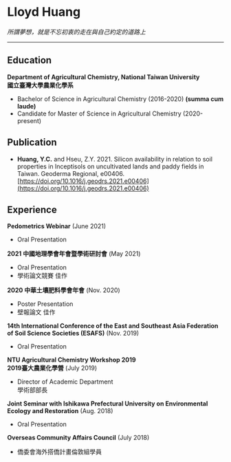 # Lloyd Huang  
_所謂夢想，就是不忘初衷的走在與自己約定的道路上_  

***
## Education  
**Department of Agricultural Chemistry, National Taiwan University  <br/>國立臺灣大學農業化學系**  
- Bachelor of Science in Agricultural Chemistry (2016-2020) **(summa cum laude)**
- Candidate for Master of Science in Agricultural Chemistry (2020-present)

## Publication  
- **Huang, Y.C.** and Hseu, Z.Y. 2021. Silicon availability in relation to soil properties in Inceptisols on uncultivated lands and paddy fields in Taiwan. Geoderma Regional, e00406. [https://doi.org/10.1016/j.geodrs.2021.e00406](https://doi.org/10.1016/j.geodrs.2021.e00406)

## Experience
**Pedometrics Webinar** (June 2021)
- Oral Presentation  

**2021 中國地理學會年會暨學術研討會** (May 2021)
- Oral Presentation
- 學術論文競賽 佳作  

**2020 中華土壤肥料學會年會** (Nov. 2020)
- Poster Presentation
- 壁報論文 佳作  

**14th International Conference of the East and Southeast Asia Federation of Soil Science Societies (ESAFS)** (Nov. 2019)
- Oral Presentation

**NTU Agricultural Chemistry Workshop 2019 <br/> 2019臺大農業化學營** (July 2019)
- Director of Academic Department <br> 學術部部長

**Joint Seminar with Ishikawa Prefectural University on Environmental Ecology and Restoration** (Aug. 2018)
- Oral Presentation

**Overseas Community Affairs Council** (July 2018)
- 僑委會海外搭僑計畫倫敦組學員

